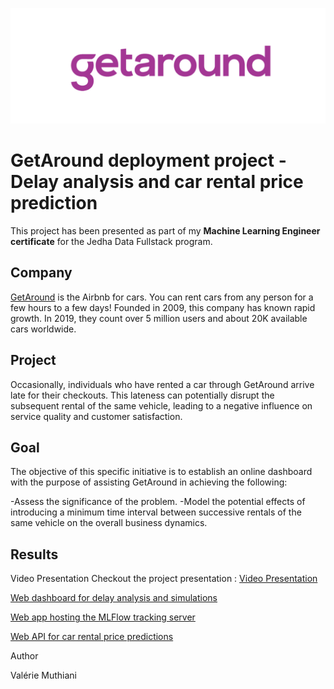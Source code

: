 ![GetAround logo](GetAround_logo.png)

# GetAround deployment project - Delay analysis and car rental price prediction

This project has been presented as part of my **Machine Learning Engineer certificate** for the Jedha Data Fullstack program.

## Company

[GetAround](https://www.getaround.com/?wpsrc=Google+Organic+Search) is the Airbnb for cars. You can rent cars from any person for a few hours to a few days! Founded in 2009, this company has known rapid growth. In 2019, they count over 5 million users and about 20K available cars worldwide. 

## Project

Occasionally, individuals who have rented a car through GetAround arrive late for their checkouts. This lateness can potentially disrupt the subsequent rental of the same vehicle, leading to a negative influence on service quality and customer satisfaction.

## Goal

The objective of this specific initiative is to establish an online dashboard with the purpose of assisting GetAround in achieving the following:

-Assess the significance of the problem.
-Model the potential effects of introducing a minimum time interval between successive rentals of the same vehicle on the overall business dynamics.

## Results
Video Presentation
Checkout the project presentation : [Video Presentation](https://acsts-getaround-delay-analysis.herokuapp.com/)

[Web dashboard for delay analysis and simulations](https://deployment-getaround-val.streamlit.app/)

[Web app hosting the MLFlow tracking server](https://getaround-mlflowapp-val-5ecb428bcb6e.herokuapp.com/)

[Web API for car rental price predictions](https://getaround-fastapi-val-189215b0cd0a.herokuapp.com/)

Author

Valérie Muthiani
